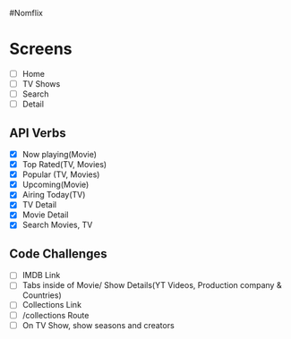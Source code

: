 #Nomflix

# Screens

- [ ] Home
- [ ] TV Shows
- [ ] Search
- [ ] Detail

## API Verbs

- [x] Now playing(Movie)
- [x] Top Rated(TV, Movies)
- [x] Popular (TV, Movies)
- [x] Upcoming(Movie)
- [x] Airing Today(TV)
- [x] TV Detail
- [x] Movie Detail
- [x] Search Movies, TV

## Code Challenges

- [ ] IMDB Link
- [ ] Tabs inside of Movie/ Show Details(YT Videos, Production company & Countries)
- [ ] Collections Link
- [ ] /collections Route
- [ ] On TV Show, show seasons and creators

